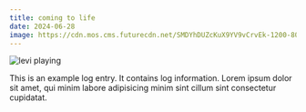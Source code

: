```yaml
---
title: coming to life
date: 2024-06-28
image: https://cdn.mos.cms.futurecdn.net/SMDYhDUZcKuX9YV9vCrvEk-1200-80.jpg
---
```



![levi playing](https://cdn.mos.cms.futurecdn.net/SMDYhDUZcKuX9YV9vCrvEk-1200-80.jpg)

This is an example log entry. It contains log information. Lorem ipsum dolor sit amet, qui minim labore adipisicing minim sint cillum sint consectetur cupidatat.

